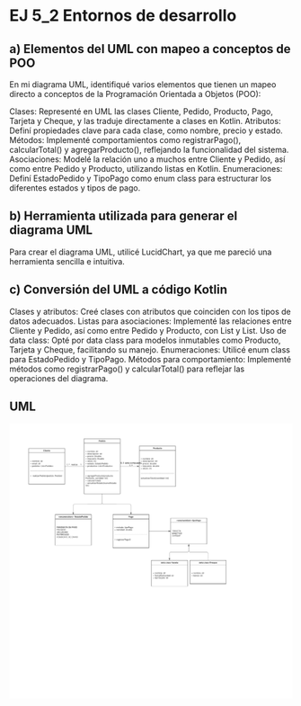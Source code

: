 # EJ 5_2 Entornos de desarrollo

## a) Elementos del UML con mapeo a conceptos de POO
En mi diagrama UML, identifiqué varios elementos que tienen un mapeo directo a conceptos de la Programación Orientada a Objetos (POO):

Clases: Representé en UML las clases Cliente, Pedido, Producto, Pago, Tarjeta y Cheque, y las traduje directamente a clases en Kotlin.
Atributos: Definí propiedades clave para cada clase, como nombre, precio y estado.
Métodos: Implementé comportamientos como registrarPago(), calcularTotal() y agregarProducto(), reflejando la funcionalidad del sistema.
Asociaciones: Modelé la relación uno a muchos entre Cliente y Pedido, así como entre Pedido y Producto, utilizando listas en Kotlin.
Enumeraciones: Definí EstadoPedido y TipoPago como enum class para estructurar los diferentes estados y tipos de pago.

## b) Herramienta utilizada para generar el diagrama UML
Para crear el diagrama UML, utilicé LucidChart, ya que me pareció una herramienta sencilla e intuitiva.

## c) Conversión del UML a código Kotlin
Clases y atributos: Creé clases con atributos que coinciden con los tipos de datos adecuados.
Listas para asociaciones: Implementé las relaciones entre Cliente y Pedido, así como entre Pedido y Producto, con List<Pedido> y List<Producto>.
Uso de data class: Opté por data class para modelos inmutables como Producto, Tarjeta y Cheque, facilitando su manejo.
Enumeraciones: Utilicé enum class para EstadoPedido y TipoPago.
Métodos para comportamiento: Implementé métodos como registrarPago() y calcularTotal() para reflejar las operaciones del diagrama.

## UML

![Descripción de la imagen](https://raw.githubusercontent.com/JoseLuis-S/ej_5_2-entornos/main/Ejercicio5.2.png)
